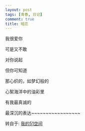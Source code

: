 ```yaml
---
layout: post
tags: [青春, 日记]
comment: true
title: 暗恋
---
```


我很爱你

可是又不敢

对你说起

但你可知道

那心织的，如梦幻般的

心絮海洋中的油彩里

有我最真诚的

最深沉的表达~~~~~~~~~~~~~~~~~


转自于: [我的51空间](http://home.51.com/cailiwei712/diary/item/10000126.html)

